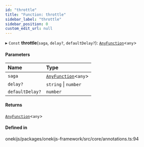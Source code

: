 ```yaml
---
id: "throttle"
title: "Function: throttle"
sidebar_label: "throttle"
sidebar_position: 0
custom_edit_url: null
---
```


▸ `Const` **throttle**(`saga`, `delay?`, `defaultDelay?`): [`AnyFunction`](../types/AnyFunction.md)<`any`\>

#### Parameters

| Name | Type |
| :------ | :------ |
| `saga` | [`AnyFunction`](../types/AnyFunction.md)<`any`\> |
| `delay?` | `string` \| `number` |
| `defaultDelay?` | `number` |

#### Returns

[`AnyFunction`](../types/AnyFunction.md)<`any`\>

#### Defined in

onekijs/packages/onekijs-framework/src/core/annotations.ts:94
